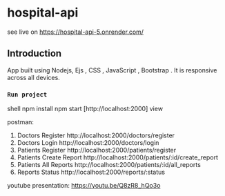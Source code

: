 # hospital-api
see live on https://hospital-api-5.onrender.com/

## Introduction
App built using Nodejs, Ejs , CSS , JavaScript , Bootstrap .
It is responsive across all devices.


### `Run project`
shell
    npm install
    npm start
    [http://localhost:2000] view


postman:
1. Doctors Register
 http://localhost:2000/doctors/register
3. Doctors Login
 http://localhost:2000/doctors/login
4. Patients Register
 http://localhost:2000/patients/register
5. Patients Create Report
 http://localhost:2000/patients/:id/create_report
6. Patients All Reports
 http://localhost:2000/patients/:id/all_reports
7. Reports Status
 http://localhost:2000/reports/:status


youtube presentation: https://youtu.be/Q8zR8_hQo3o 
